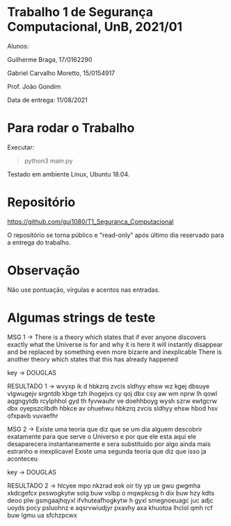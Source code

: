 # Trabalho 1 de Segurança Computacional, UnB, 2021/01

Alunos: 

Guilherme Braga, 17/0162290

Gabriel Carvalho Moretto, 15/0154917


Prof. João Gondim

Data de entrega: 11/08/2021


# Para rodar o Trabalho

Executar:

> python3 main.py

Testado em ambiente Linux, Ubuntu 18.04.

# Repositório

https://github.com/gui1080/T1_Seguranca_Computacional

O repositório se torna público e "read-only" após último dia reservado para a entrega do trabalho.

# Observação

Não use pontuação, vírgulas e acentos nas entradas.

# Algumas strings de teste

MSG 1 -> There is a theory which states that if ever anyone discovers exactly what the Universe is for and why it is here it will instantly disappear and be replaced by something even more bizarre and inexplicable There is another theory which states that this has already happened

key -> DOUGLAS

RESULTADO 1 -> wvyxp ik d hbkzrq zvcis sldhyy ehsw wz kgej dbsuye vlgwugejv srgntdb kbge tzh ihogejvs cy qoj dbx csy aw wm nprw lh qowl aqgngytdb rcylphhol gyd th fyvwauhr ve doehhboyg wysh szrw ewtgcrw dbx oyepszcilbdh hbkce av ohuehwu hbkzrq zvcis sldhyy ehsw hbod hsv ofxpavb vuvaefhr

MSG 2 -> Existe uma teoria que diz que se um dia alguem descobrir exatamente para que serve o Universo e por que ele esta aqui ele desaparecera instantaneamente e sera substituido por algo ainda mais estranho e inexplicavel Existe uma segunda teoria que diz que isso ja aconteceu

key -> DOUGLAS

RESULTADO 2 -> hlcyee mpo nkzrad eok oir tiy yp ue gwu gwgmha xkdcgefcx pxswogkytw solg buw vslbp o mqwpkcsg h dix buw hzy kdts deoo plw gsmgaajhqyxl ifvhuteafhogkytw h gyxl smegnoeuagc juc adjc uoyds pocy psluohnz e aqsrvwiudjyr pxavhy axa khuotoa lhclol qmh rcf buw lgmu ua sfchzpcwx
